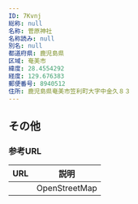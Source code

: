 ```yaml
---
ID: 7Kvnj
総称: null
名称: 菅原神社
名称読み: null
別名: null
都道府県: 鹿児島県
区域: 奄美市
緯度: 28.4554292
経度: 129.676383
郵便番号: 8940512
住所: 鹿児島県奄美市笠利町大字中金久８３
---
```


## その他

### 参考URL

| URL | 説明          |
| --- | ------------- |
|     | OpenStreetMap |
